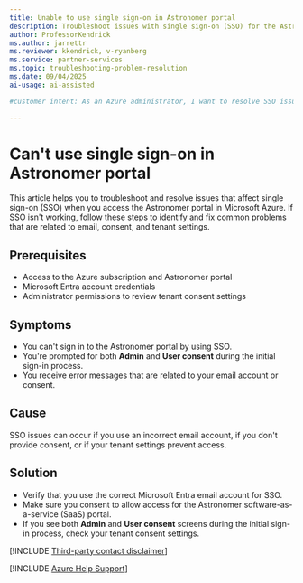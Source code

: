 ```yaml
---
title: Unable to use single sign-on in Astronomer portal
description: Troubleshoot issues with single sign-on (SSO) for the Astronomer portal in Azure, including consent and email requirements.
author: ProfessorKendrick
ms.author: jarrettr
ms.reviewer: kkendrick, v-ryanberg
ms.service: partner-services
ms.topic: troubleshooting-problem-resolution 
ms.date: 09/04/2025
ai-usage: ai-assisted

#customer intent: As an Azure administrator, I want to resolve SSO issues in Astronomer so that users can access the portal securely.

---
```


# Can't use single sign-on in Astronomer portal

This article helps you to troubleshoot and resolve issues that affect single sign-on (SSO) when you access the Astronomer portal in Microsoft Azure. If SSO isn't working, follow these steps to identify and fix common problems that are related to email, consent, and tenant settings.

## Prerequisites

- Access to the Azure subscription and Astronomer portal
- Microsoft Entra account credentials
- Administrator permissions to review tenant consent settings

## Symptoms

- You can't sign in to the Astronomer portal by using SSO.
- You're prompted for both **Admin** and **User consent** during the initial sign-in process.
- You receive error messages that are related to your email account or consent.

## Cause

SSO issues can occur if you use an incorrect email account, if you don't provide consent, or if your tenant settings prevent access.

## Solution

- Verify that you use the correct Microsoft Entra email account for SSO.
- Make sure you consent to allow access for the Astronomer software-as-a-service (SaaS) portal.
- If you see both **Admin** and **User consent** screens during the initial sign-in process, check your tenant consent settings.

[!INCLUDE [Third-party contact disclaimer](../../../includes/third-party-contact-disclaimer.md)]

[!INCLUDE [Azure Help Support](../../../includes/azure-help-support.md)]